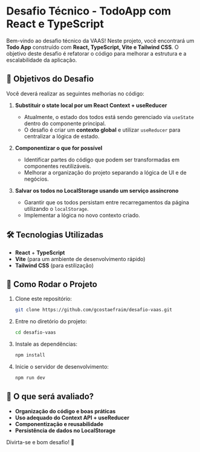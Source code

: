 # Desafio Técnico - TodoApp com React e TypeScript

Bem-vindo ao desafio técnico da VAAS! Neste projeto, você encontrará um **Todo App** construído com **React, TypeScript, Vite e Tailwind CSS**. O objetivo deste desafio é refatorar o código para melhorar a estrutura e a escalabilidade da aplicação.

## 🎯 Objetivos do Desafio

Você deverá realizar as seguintes melhorias no código:

1. **Substituir o state local por um React Context + useReducer**

   - Atualmente, o estado dos todos está sendo gerenciado via `useState` dentro do componente principal.
   - O desafio é criar um **contexto global** e utilizar `useReducer` para centralizar a lógica de estado.

2. **Componentizar o que for possível**

   - Identificar partes do código que podem ser transformadas em componentes reutilizáveis.
   - Melhorar a organização do projeto separando a lógica de UI e de negócios.

3. **Salvar os todos no LocalStorage usando um serviço assíncrono**
   - Garantir que os todos persistam entre recarregamentos da página utilizando o `localStorage`.
   - Implementar a lógica no novo contexto criado.

## 🛠 Tecnologias Utilizadas

- **React** + **TypeScript**
- **Vite** (para um ambiente de desenvolvimento rápido)
- **Tailwind CSS** (para estilização)

## 🚀 Como Rodar o Projeto

1. Clone este repositório:
   ```sh
   git clone https://github.com/gcostaefraim/desafio-vaas.git
   ```
2. Entre no diretório do projeto:
   ```sh
   cd desafio-vaas
   ```
3. Instale as dependências:
   ```sh
   npm install
   ```
4. Inicie o servidor de desenvolvimento:
   ```sh
   npm run dev
   ```

## 📌 O que será avaliado?

- **Organização do código e boas práticas**
- **Uso adequado do Context API + useReducer**
- **Componentização e reusabilidade**
- **Persistência de dados no LocalStorage**

Divirta-se e bom desafio! 🚀
